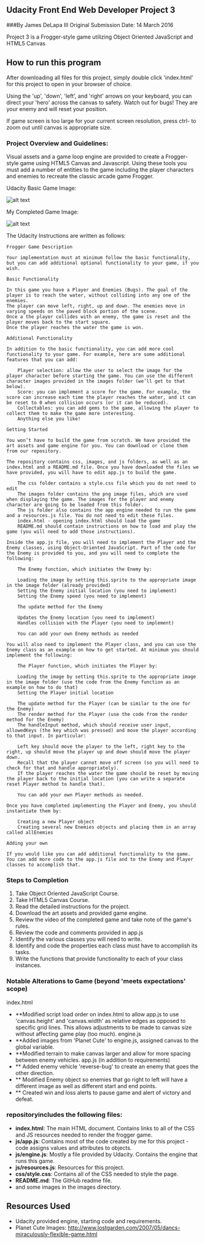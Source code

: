 ## Udacity Front End Web Developer Project 3
###By James DeLapa III
Original Submission Date: 14 March 2016

Project 3 is a Frogger-style game utilizing Object Oriented JavaScript and HTML5 Canvas

## How to run this program

After downloading all files for this project, simply double click 'index.html' for this project to open in your browser of choice.

Using the 'up', 'down', 'left', and 'right' arrows on your keyboard, you can direct your 'hero' across the canvas to safety.
Watch out for bugs! They are your enemy and will reset your position.

If game screen is too large for your current screen resolution, press ctrl- to zoom out until canvas is appropriate size.

### Project Overview and Guidelines:
Visual assets and a game loop engine are provided to create a Frogger-style game using HTML5 Canvas and Javascript.
Using these tools you must add a number of entities to the game including the player characters and enemies to recreate the classic arcade game Frogger.

Udacity Basic Game Image:

![alt text](https://docs.google.com/a/seniorcaredirectory.com/drawings/image?id=swAv5AN00tRIxfdzMdTy3yg&rev=34&h=474&w=481&ac=1 "Udacity Frogger Game")


My Completed Game Image:

![alt text](https://github.com/jamesd3/Web-Developer-Project-3/blob/master/portfolio-cover.jpg "Udacity Frogger Game")

The Udacity Instructions are written as follows:

    Frogger Game Description

    Your implementation must at minimum follow the basic functionality, but you can add additional optional functionality to your game, if you wish.

    Basic Functionality

    In this game you have a Player and Enemies (Bugs). The goal of the player is to reach the water, without colliding into any one of the enemies.
    The player can move left, right, up and down. The enemies move in varying speeds on the paved block portion of the scene.
    Once a the player collides with an enemy, the game is reset and the player moves back to the start square.
    Once the player reaches the water the game is won.

    Additional Functionality

    In addition to the basic functionality, you can add more cool functionality to your game. For example, here are some additional features that you can add:

        Player selection: allow the user to select the image for the player character before starting the game. You can use the different character images provided in the images folder (we’ll get to that below).
        Score: you can implement a score for the game. For example, the score can increase each time the player reaches the water, and it can be reset to 0 when collision occurs (or it can be reduced).
        Collectables: you can add gems to the game, allowing the player to collect them to make the game more interesting.
        Anything else you like!

    Getting Started

    You won’t have to build the game from scratch. We have provided the art assets and game engine for you. You can download or clone them from our repository.

    The repository contains css, images, and js folders, as well as an index.html and a README.md file. Once you have downloaded the files we have provided, you will have to edit app.js to build the game.

        The css folder contains a style.css file which you do not need to edit
        The images folder contains the png image files, which are used when displaying the game. The images for the player and enemy character are going to be loaded from this folder.
        The js folder also contains the app engine needed to run the game and a resources.js file. You do not need to edit these files.
        index.html - opening index.html should load the game
        README.md should contain instructions on how to load and play the game (you will need to add those instructions).

    Inside the app.js file, you will need to implement the Player and the Enemy classes, using Object-Oriented JavaScript. Part of the code for the Enemy is provided to you, and you will need to complete the following:

        The Enemy function, which initiates the Enemy by:

        Loading the image by setting this.sprite to the appropriate image in the image folder (already provided)
        Setting the Enemy initial location (you need to implement)
        Setting the Enemy speed (you need to implement)

        The update method for the Enemy

        Updates the Enemy location (you need to implement)
        Handles collision with the Player (you need to implement)

        You can add your own Enemy methods as needed

    You will also need to implement the Player class, and you can use the Enemy class as an example on how to get started. At minimum you should implement the following:

        The Player function, which initiates the Player by:

        Loading the image by setting this.sprite to the appropriate image in the image folder (use the code from the Enemy function as an example on how to do that)
        Setting the Player initial location

        The update method for the Player (can be similar to the one for the Enemy)
        The render method for the Player (use the code from the render method for the Enemy)
        The handleInput method, which should receive user input, allowedKeys (the key which was pressed) and move the player according to that input. In particular:

        Left key should move the player to the left, right key to the right, up should move the player up and down should move the player down.
        Recall that the player cannot move off screen (so you will need to check for that and handle appropriately).
        If the player reaches the water the game should be reset by moving the player back to the initial location (you can write a separate reset Player method to handle that).

        You can add your own Player methods as needed.

    Once you have completed implementing the Player and Enemy, you should instantiate them by:

        Creating a new Player object
        Creating several new Enemies objects and placing them in an array called allEnemies

    Adding your own

    If you would like you can add additional functionality to the game. You can add more code to the app.js file and to the Enemy and Player classes to accomplish that.


### Steps to Completion

1. Take Object Oriented JavaScript Course.
2. Take HTML5 Canvas Course.
3. Read the detailed instructions for the project.
4. Download the art assets and provided game engine.
5. Review the video of the completed game and take note of the game's rules.
6. Review the code and comments provided in app.js
7. Identify the various classes you will need to write.
8. Identify and code the properties each class must have to accomplish its tasks.
9. Write the functions that provide functionality to each of your class instances.


### Notable Alterations to Game (beyond 'meets expectations' scope)
index.html
* **Modified script load order on index.html to allow app.js to use 'canvas.height' and 'canvas.width' as relative edges as opposed to specific grid lines. This allows adjustments to be made to canvas size without affecting game play (too much).
engine.js
* **Added images from 'Planet Cute' to engine.js, assigned canvas to the global variable.
* **Modified terrain to make canvas larger and allow for more spacing between enemy vehicles.
app.js (in addition to requirements)
* ** Added enemy vehicle 'reverse-bug' to create an enemy that goes the other direction.
* ** Modified Enemy object so enemies that go right to left will have a different image as well as different start and end points.
* ** Created win and loss alerts to pause game and alert of victory and defeat.

### repositoryincludes the following files:

* **index.html**: The main HTML document. Contains links to all of the CSS and JS resources needed to render the frogger game.
* **js/app.js**: Contains most of the code created by me for this project - code assigns values and attributes to objects.
* **js/engine.js**: Mostly a file provided by Udacity. Contains the engine that runs this game.
* **js/resources.js**: Resources for this project.
* **css/style.css**: Contains all of the CSS needed to style the page.
* **README.md**:
The GitHub readme file.
* and some images in the images directory.

## Resources Used
* Udacity provided engine, starting code and requirements.
* Planet Cute Images: http://www.lostgarden.com/2007/05/dancs-miraculously-flexible-game.html
